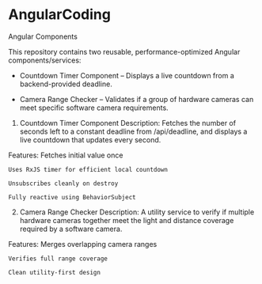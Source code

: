 # AngularCoding
Angular Components

This repository contains two reusable, performance-optimized Angular components/services:

 - Countdown Timer Component – Displays a live countdown from a backend-provided deadline.

 - Camera Range Checker – Validates if a group of hardware cameras can meet specific software camera requirements.

1. Countdown Timer Component
    Description: Fetches the number of seconds left to a constant deadline from /api/deadline, and displays a live countdown that updates every second.

Features:
    Fetches initial value once

    Uses RxJS timer for efficient local countdown

    Unsubscribes cleanly on destroy

    Fully reactive using BehaviorSubject

2. Camera Range Checker
    Description: A utility service to verify if multiple hardware cameras together meet the light and distance coverage required by a software camera.

Features:
    Merges overlapping camera ranges

    Verifies full range coverage

    Clean utility-first design
